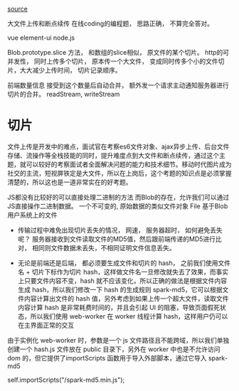 [source](https://juejin.im/post/5dff8a26e51d4558105420ed)

大文件上传和断点续传
在线coding的编程题， 思路正确， 不算完全答对。

vue element-ui
node.js

Blob.prototype.slice 方法， 和数组的slice相似， 原文件的某个切片。
http的可并发性， 同时上传多个切片， 原本传一个大文件， 变成同时传多个小的文件切片，大大减少上传时间， 切片记录顺序。

前端数量信息 接受到这个数量后自动合并， 额外发一个请求主动通知服务器进行切片的合并。
readStream, writeStream 

# 切片

文件上传是开发中的难点，面试官在考察es6文件对象、ajax异步上传、后台文件存储、流操作等全栈技能的同时，提升难度点到大文件和断点续传，通过这个主题，就可以较好的考察面试者全面解决问题的能力和技术细节。移动时代图片成为社交的主流，短视屏铁定是大文件，所以在上岗后，这个考题的知识点是必须掌握清楚的，所以这也是一道非常实在的好考题。 


JS都没有比较好的可以直接处理二进制的方法   而Blob的存在，允许我们可以通过JS直接操作二进制数据。
一个不可变的, 原始数据的类似文件对象
File 基于Blob 用户系统上的文件

- 传输过程中难免出现切片丢失的情况， 网速， 服务器超时， 如何避免丢失呢？ 服务器接收到文件读取文件的MD5值，然后跟前端传递的MD5进行比对， 相同则文件数据未丢失，不相同证明文件信息丢失。

- 无论是前端还是后端， 都必须要生成文件和切片的 hash， 之前我们使用文件名 + 切片下标作为切片 hash，这样做文件名一旦修改就失去了效果，而事实上只要文件内容不变，hash 就不应该变化，所以正确的做法是根据文件内容生成 hash，所以我们修改一下 hash 的生成规则
spark-md5，它可以根据文件内容计算出文件的 hash 值，另外考虑到如果上传一个超大文件，读取文件内容计算 hash 是非常耗费时间的，并且会引起 UI 的阻塞，导致页面假死状态，所以我们使用 web-worker 在 worker 线程计算 hash，这样用户仍可以在主界面正常的交互

由于实例化 web-worker 时，参数是一个 js 文件路径且不能跨域，所以我们单独创建一个 hash.js 文件放在 public 目录下，另外在 worker 中也是不允许访问 dom 的，但它提供了importScripts 函数用于导入外部脚本，通过它导入 spark-md5

self.importScripts("/spark-md5.min.js");